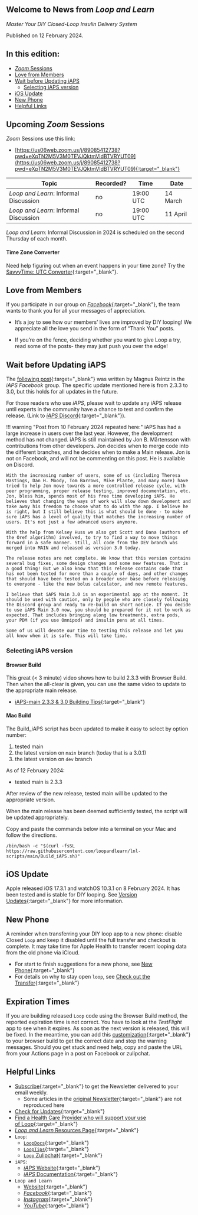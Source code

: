## Welcome to News from&nbsp;_<span translate="no">Loop and Learn</span>_

_Master Your DIY Closed-Loop Insulin Delivery System_

Published on 12 February 2024.

## In this edition:

* [*Zoom* Sessions](#upcoming-zoom-sessions)
* [Love from Members](#love-from-members)
* [Wait before Updating iAPS](#wait-before-updating-iaps)
    * [Selecting iAPS version](#selecting-iaps-version)
* [iOS Update](#ios-update)
* [New Phone](#new-phone)
* [Helpful Links](#helpful-links)

## Upcoming *Zoom* Sessions

*Zoom* Sessions use this link:

* [https://us06web.zoom.us/j/89085412738?pwd=eXpTN2M5V3M0TEVJQktmVldBTVRYUT09](https://us06web.zoom.us/j/89085412738?pwd=eXpTN2M5V3M0TEVJQktmVldBTVRYUT09){:target="_blank"}

| Topic | Recorded? | Time | Date |
| - | - | - | - |
| _<span translate="no">Loop and Learn</span>_: Informal Discussion | no | 19:00 UTC | 14 March |
| _<span translate="no">Loop and Learn</span>_: Informal Discussion | no | 19:00 UTC | 11 April |

_<span translate="no">Loop and Learn</span>_: Informal Discussion in 2024 is scheduled on the second Thursday of each month.

#### Time Zone Converter

Need help figuring out when an event happens in your time zone? Try the [SavvyTime: UTC Converter](https://savvytime.com/converter/utc){:target="_blank"}.

## Love from Members

If you participate in our group on [*Facebook*](https://www.facebook.com/groups/LOOPandLEARN){:target="_blank"}, the team wants to thank you for all your messages of appreciation. 

* It’s a joy to see how our members’ lives are improved by DIY looping! We appreciate all the love you send in the form of “Thank You” posts.

* If you’re on the fence, deciding whether you want to give Loop a try, read some of the  posts- they may just push you over the edge!

## Wait before Updating iAPS

The [following post](https://www.facebook.com/groups/1351938092206709/posts/1534888703911646/){:target="_blank"} was written by Magnus Reintz in the *iAPS* *Facebook* group. The specific update mentioned here is from 2.3.3 to 3.0, but this holds for all updates in the future.

For those readers who use *iAPS*, please wait to update any iAPS release until experts in the community have a chance to test and confirm the release. (Link to [*iAPS* Discord](https://discord.gg/ptkk2Y264Z){:target="_blank"}).

!!! warning "Post from 10 February 2024 repeated here:"
    iAPS has had a large increase in users over the last year. However, the development method has not changed. iAPS is still maintained by Jon B. Mårtensson with contributions from other developers. Jon decides when to merge code into the different branches, and he decides when to make a Main release. Jon is not on Facebook, and will not be commenting on this post. He is available on Discord.

    With the increasing number of users, some of us (including Theresa Hastings, Dan H. Moody, Tom Barrows, Mike Plante, and many more) have tried to help Jon move towards a more controlled release cycle, with peer programming, proper release testing, improved documentation, etc. Jon, bless him, spends most of his free time developing iAPS. He believes that changing the ways of work will slow down development and take away his freedom to choose what to do with the app. I believe he is right, but I still believe this is what should be done - to make sure iAPS has a level of quality that matches the increasing number of users. It's not just a few advanced users anymore.

    With the help from Kelsey Huss we also got Scott and Dana (authors of the Oref algorithm) involved, to try to find a way to move things forward in a safe manner. Still, all code from the DEV branch was merged into MAIN and released as version 3.0 today.

    The release notes are not complete. We know that this version contains several bug fixes, some design changes and some new features. That is a good thing! But we also know that this release contains code that has not been tested for more than a couple of days, and other changes that should have been tested on a broader user base before releasing to everyone - like the new bolus calculator, and new remote features.

    I believe that iAPS Main 3.0 is an experimental app at the moment. It should be used with caution, only by people who are closely following the Discord group and ready to re-build on short notice. If you decide to use iAPS Main 3.0 now, you should be prepared for it not to work as expected. That includes bringing along low treatments, extra pods, your PDM (if you use Omnipod) and insulin pens at all times.

    Some of us will devote our time to testing this release and let you all know when it is safe. This will take time.

### Selecting iAPS version

#### Browser Build

This great (< 3 minute) video shows how to build 2.3.3 with Browser Build. Then when the all-clear is given, you can use the same video to update to the appropriate main release.

* [iAPS-main 2.3.3 & 3.0 Building Tips](https://www.youtube.com/watch?v=bT1YXsgyxMY&t=3s){:target="_blank"}

#### Mac Build

The Build_iAPS script has been updated to make it easy to select by option number:

1. tested main
2. the latest version on `main` branch (today that is a 3.0.1)
3. the latest version on  `dev` branch

As of 12 February 2024:

* tested main is 2.3.3

After review of the new release, tested main will be updated to the appropriate version.


When the main release has been deemed sufficiently tested, the script will be updated appropriately.

Copy and paste the commands below into a terminal on your Mac and follow the directions.

``` { .bash .copy title="Copy and Paste to start the Build iAPS Script" }
/bin/bash -c "$(curl -fsSL https://raw.githubusercontent.com/loopandlearn/lnl-scripts/main/Build_iAPS.sh)"
```

## iOS Update

Apple released iOS 17.3.1 and watchOS 10.3.1 on 8 February 2024. It has been tested and is stable for DIY looping. See [Version Updates](https://www.loopandlearn.org/version-updates/){:target="_blank"} for more information.

## New Phone

A reminder when transferring your DIY loop app to a new phone: disable Closed `Loop` and keep it disabled until the full transfer and checkout is complete. It may take time for Apple Health to transfer recent looping data from the old phone via iCloud. 

* For start to finish suggestions for a new phone, see [New Phone](https://loopkit.github.io/loopdocs/faqs/new-phone.md){:target="_blank"}
* For details on why to stay open `loop`, see [Check out the Transfer](https://loopkit.github.io/loopdocs/faqs/new-phone.md#check-out-the-transfer){:target="_blank"}

## Expiration Times

If you are building released `Loop` code using the Browser Build method, the reported expiration time is not correct. You have to look at the *TestFlight* app to see when it expires. As soon as the next version is released, this will be fixed. In the meantime, you can add this [customization](https://www.loopandlearn.org/custom-code/#tf-expire){:target="_blank"} to your browser build to get the correct date and stop the warning messages. Should you get stuck and need help, copy and paste the URL from your Actions page in a post on Facebook or zulipchat.

## Helpful Links

* [Subscribe](https://www.loopandlearn.org/newsletter-signup/){:target="_blank"} to get the Newsletter delivered to your email weekly.
    * Some articles in the [original Newsletter](https://www.loopandlearn.org/2022/10/19/loop-and-learn-newsletter/){:target="_blank"} are not reproduced here
* [Check for Updates](https://www.loopandlearn.org/version-updates/){:target="_blank"}
* [Find a Health Care Provider who will support your use of&nbsp;<span translate="no">Loop</span>](https://www.loopandlearn.org/hcp-recommendations/){:target="_blank"}
* [_<span translate="no">Loop and Learn</span>_&nbsp;Resources Page](https://www.loopandlearn.org/resources/){:target="_blank"}
* <code>Loop</code>:
    * [`LoopDocs`](https://loopkit.github.io/loopdocs/){:target="_blank"}
    * [`LoopTips`](https://loopkit.github.io/looptips/){:target="_blank"}
    * [`Loop` Zulipchat](https://loop.zulipchat.com/){:target="_blank"}
* <code>iAPS</code>:
    * [*iAPS* Website](https://www.iaps-app.org/){:target="_blank"}
    * [*iAPS* Documentation](http://iapsdocs.org/){:target="_blank"}
* <code>Loop and Learn</code>
    * [Website](https://www.loopandlearn.org/){:target="_blank"}
    * [*Facebook*](https://www.facebook.com/groups/LOOPandLEARN){:target="_blank"}
    * [*Instagram*](https://www.instagram.com/loopandlearn/){:target="_blank"}
    * [*YouTube*](https://www.youtube.com/c/loopandlearn){:target="_blank"}
